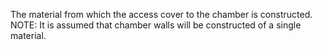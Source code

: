 The material from which the access cover to the chamber is constructed. 
NOTE: It is assumed that chamber walls will be constructed of a single material.
